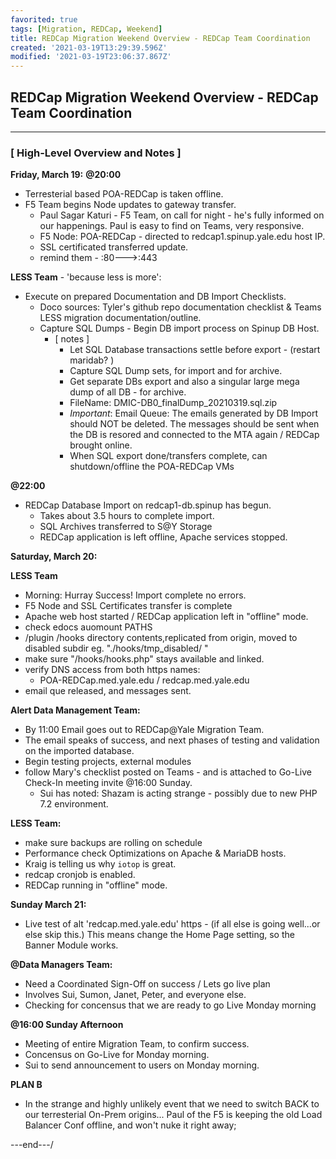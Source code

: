 ```yaml
---
favorited: true
tags: [Migration, REDCap, Weekend]
title: REDCap Migration Weekend Overview - REDCap Team Coordination
created: '2021-03-19T13:29:39.596Z'
modified: '2021-03-19T23:06:37.867Z'
---
```


## REDCap Migration Weekend Overview - REDCap Team Coordination
---

### [ High-Level Overview and Notes ]

**Friday, March 19:**
**@20:00** 
- Terresterial based POA-REDCap is taken offline.
- F5 Team begins Node updates to gateway transfer.
  - Paul Sagar Katuri - F5 Team,  on call for night - he's fully informed on our happenings. Paul is easy to find on Teams, very responsive. 
  - F5 Node: POA-REDCap - directed to redcap1.spinup.yale.edu host IP.
  - SSL certificated transferred update.
  - remind them - :80--->:443

**LESS Team** - 'because less is more':
- Execute on prepared Documentation and DB Import Checklists.
    - Doco sources: Tyler's github repo documentation checklist & Teams LESS migration documentation/outline. 
    - Capture SQL Dumps - Begin DB import process on Spinup DB Host.  
      - [ notes ]
        - Let SQL Database transactions settle before export - (restart maridab? )
        - Capture SQL Dump sets, for import and for archive.
        - Get separate DBs export and also a singular large mega dump of all DB - for archive. 
        - FileName: DMIC-DB0_finalDump_20210319.sql.zip
        - _Important_:  Email Queue: The emails generated by DB Import should NOT be deleted. The messages should be sent when the DB is resored and connected to the MTA again / REDCap brought online. 
        - When SQL export done/transfers complete, can shutdown/offline the POA-REDCap VMs
      
**@22:00** 
- REDCap Database Import on redcap1-db.spinup has begun.
  - Takes about 3.5 hours to complete import.
  - SQL Archives transferred to S@Y Storage  
  - REDCap application is left offline, Apache services stopped. 

**Saturday, March 20:**

**LESS Team**
- Morning: Hurray Success! Import complete no errors. 
- F5 Node and SSL Certificates transfer is complete
- Apache web host started / REDCap application left in "offline" mode. 
- check edocs auomount PATHS 
- /plugin /hooks directory contents,replicated from origin, moved to disabled subdir eg. "./hooks/tmp_disabled/ "
- make sure "/hooks/hooks.php" stays available and linked. 
- verify DNS access from both https names: 
    - POA-REDCap.med.yale.edu / redcap.med.yale.edu
- email que released, and messages sent. 
    

**Alert Data Management Team:**
- By 11:00 Email goes out to REDCap@Yale Migration Team.
- The email speaks of success, and next phases of testing and validation on the imported database.
- Begin testing projects, external modules 
- follow Mary's checklist posted on Teams - and is attached to Go-Live Check-In meeting invite @16:00 Sunday.
    - Sui has noted:  Shazam is acting strange - possibly due to new PHP 7.2 environment. 

**LESS Team:**
- make sure backups are rolling on schedule
- Performance check Optimizations on Apache & MariaDB hosts.  
- Kraig is telling us why `iotop` is great.
- redcap cronjob is enabled.
- REDCap running in "offline" mode. 


**Sunday March 21:**
- Live test of alt 'redcap.med.yale.edu' https - (if all else is going well...or else skip this.)
This means change the Home Page setting, so the Banner Module works.


**@Data Managers Team:**
- Need a Coordinated Sign-Off on success  / Lets go live plan
- Involves Sui, Sumon, Janet, Peter, and everyone else.
- Checking for concensus that we are ready to go Live Monday morning

**@16:00 Sunday Afternoon** 
- Meeting of entire Migration Team, to confirm success.
- Concensus on Go-Live for Monday morning.
- Sui to send announcement to users on Monday morning. 

**PLAN B**
- In the strange and highly unlikely event that we need to switch BACK to our
terresterial On-Prem origins...
Paul of the F5 is keeping the old Load Balancer Conf offline, and won't nuke it right away;

---end---/

